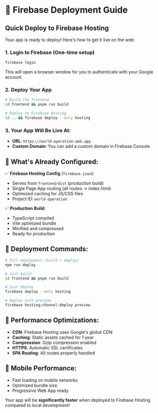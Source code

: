 # 🚀 Firebase Deployment Guide

## Quick Deploy to Firebase Hosting

Your app is ready to deploy! Here's how to get it live on the web:

### 1. **Login to Firebase** (One-time setup)
```bash
firebase login
```
This will open a browser window for you to authenticate with your Google account.

### 2. **Deploy Your App**
```bash
# Build the frontend
cd frontend && pnpm run build

# Deploy to Firebase Hosting
cd .. && firebase deploy --only hosting
```

### 3. **Your App Will Be Live At:**
- **URL**: `https://world-operation.web.app`
- **Custom Domain**: You can add a custom domain in Firebase Console

## 🎯 **What's Already Configured:**

✅ **Firebase Hosting Config** (`firebase.json`):
- Serves from `frontend/dist` (production build)
- Single Page App routing (all routes → index.html)
- Optimized caching for JS/CSS files
- Project ID: `world-operation`

✅ **Production Build**:
- TypeScript compiled
- Vite optimized bundle
- Minified and compressed
- Ready for production

## 🚀 **Deployment Commands:**

```bash
# Full deployment (build + deploy)
npm run deploy

# Just build
cd frontend && pnpm run build

# Just deploy
firebase deploy --only hosting

# Deploy with preview
firebase hosting:channel:deploy preview
```

## 🔧 **Performance Optimizations:**

- **CDN**: Firebase Hosting uses Google's global CDN
- **Caching**: Static assets cached for 1 year
- **Compression**: Gzip compression enabled
- **HTTPS**: Automatic SSL certificates
- **SPA Routing**: All routes properly handled

## 📱 **Mobile Performance:**
- Fast loading on mobile networks
- Optimized bundle size
- Progressive Web App ready

Your app will be **significantly faster** when deployed to Firebase Hosting compared to local development!
